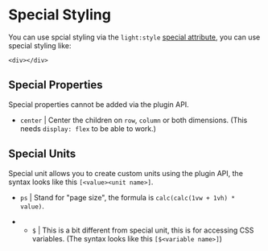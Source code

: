 # Special Styling
You can use spcial styling via the `light:style` [special attribute](/document?page=Get%20Started%2FSpecial%20Attributes), you can use special styling like:
```
<div></div>
```

## Special Properties
Special properties cannot be added via the plugin API.

* `center` | Center the children on `row`, `column` or both dimensions. (This needs `display: flex` to be able to work.)

## Special Units
Special unit allows you to create custom units using the plugin API, the syntax looks like this `[<value><unit name>]`.

* `ps` | Stand for "page size", the formula is `calc(calc(1vw + 1vh) * value)`.

* * `$` | This is a bit different from special unit, this is for accessing CSS variables. (The syntax looks like this `[$<variable name>]`)
